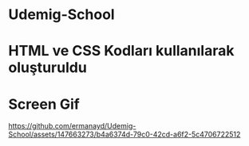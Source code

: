 ﻿# Udemig-School

 # HTML ve CSS Kodları kullanılarak oluşturuldu

 # Screen Gif

 


https://github.com/ermanayd/Udemig-School/assets/147663273/b4a6374d-79c0-42cd-a6f2-5c4706722512

